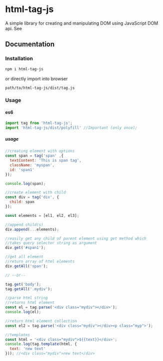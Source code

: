# html-tag-js

A simple library for creating and manipulating DOM using JavaScript DOM api.
See

## Documentation

### Installation

```bash
npm i html-tag-js
```

or directly import into browser

```text
path/to/html-tag-js/dist/tag.js
```

### Usage

#### es6

```javascript
import tag from 'html-tag-js';
import 'html-tag-js/dist/polyfill' //Important (only once);
```

##### usage

```javascript
//creating element with options
const span = tag('span' ,{
  textContent: 'This is span tag',
  className: 'myspan',
  id: 'span1'
});

console.log(span);

//create element with child
const div = tag('div', {
  child: span
});

const elements = [el1, el2, el3];

//append child(s)
div.append(...elements);

//easily get any child of parent element using get method which
//takes query selector string as argument
div.get('#span1');

//get all element
//return array of html elements
div.getAll('span');

// --or--

tag.get('body');
tag.getAll('.mydiv');

//parse html string
//returns html element
const el = tag.parse('<div class="mydiv"></div>');
console.log(el);

//return html element collection
const el2 = tag.parse('<div class="mydiv"></div><p class="myp">');

//templates
const html = '<div class="mydiv">${{text}}</div>';
console.log(tag.template(html, {
  text: 'new text'
})); //<div class="mydiv">new text</div>


```
